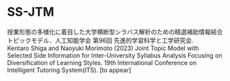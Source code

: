 # SS-JTM
授業形態の多様化に着目した大学横断型シラバス解析のための精選補助情報結合トピックモデル．人工知能学会 第96回 先進的学習科学と工学研究会.　
Kentaro Shiga and Naoyuki Morimoto (2023) Joint Topic Model with Selected Side Information for Inter-University Syllabus Analysis Focusing on Diversification of Learning Styles. 19th International Conference on Intelligent Tutoring System(ITS). [to appear]
